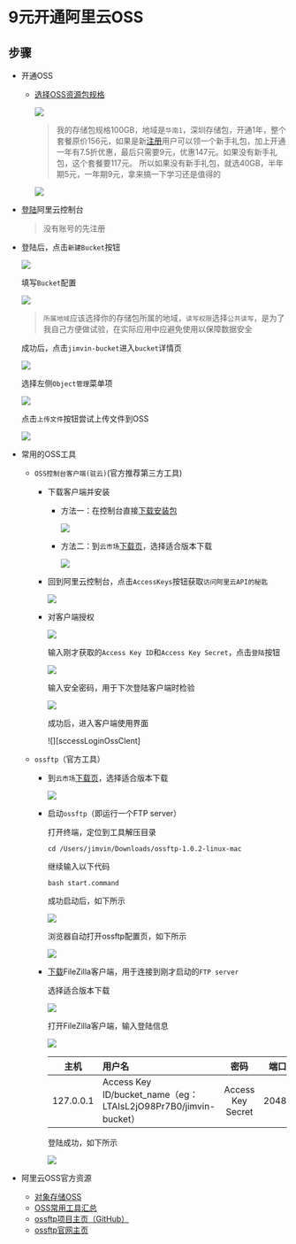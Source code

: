 # 9元开通阿里云OSS

## 步骤
- 开通OSS

  - [选择OSS资源包规格](https://common-buy.aliyun.com/?commodityCode=ossbag#/buy?request=%7B%22region%22:%22cn-shanghai%22,%20%22ossbag_type%22:%22storage%22,%20%22ossbag_spec%22:%221024%22,%20%22ord_time%22:%226:Month%22%7D)
    
    ![][ossPrice]

    > 我的存储包规格100GB，地域是`华南1`，深圳存储包，开通1年，整个套餐原价156元，如果是新[注册](https://account.aliyun.com/register/register.htm?spm=5176.doc32190.419246.1.AtoOqI)用户可以领一个新手礼包，加上开通一年有7.5折优惠，最后只需要9元，优惠147元。如果没有新手礼包，这个套餐要117元。
      所以如果没有新手礼包，就选40GB，半年期5元，一年期9元，拿来搞一下学习还是值得的

    ![][myOssPrice]

- [登陆](https://home.console.aliyun.com/?spm=5176.7933691.416540.20.mSbanm)阿里云控制台

  > 没有账号的先注册

- 登陆后，点击`新建Bucket`按钮
  
  ![][createBucket]

  填写`Bucket`配置

  ![][newOssBucket]

  > `所属地域`应该选择你的存储包所属的地域，`读写权限`选择`公共读写`，是为了我自己方便做试验，在实际应用中应避免使用以保障数据安全

  成功后，点击`jimvin-bucket`进入`bucket`详情页
  
  ![][checkBucket]

  选择左侧`Object管理`菜单项

  ![][objectManage]

  点击`上传文件`按钮尝试上传文件到OSS

  ![][uploadFile]
  
- 常用的OSS工具
  
  - `OSS控制台客户端(驻云)`(官方推荐第三方工具)
    - 下载客户端并安装
      - 方法一：在控制台直接[下载安装包](http://gosspublic.alicdn.com/ossclient_v1.1.6-mac.zip?spm=5176.2020520105.113.3.r00g24&file=ossclient_v1.1.6-mac.zip)
    
        ![][downloadOssTool]

      - 方法二：到`云市场`[下载页](https://help.aliyun.com/document_detail/32204.html?spm=5176.doc44075.2.1.sBur1r)，选择适合版本下载
    
        ![][downloadOssTool2]

    - 回到阿里云控制台，点击`AccessKeys`按钮获取`访问阿里云API的秘匙`

      ![][getSecret]
     
    - 对客户端授权

      ![][ossClientConfig]

      输入刚才获取的`Access Key ID`和`Access Key Secret`，点击`登陆`按钮
      
      ![][accessOssClientTool]

      输入安全密码，用于下次登陆客户端时检验

      ![][setOssClientPwd]

      成功后，进入客户端使用界面

      ![][sccessLoginOssClent]

  - `ossftp`（官方工具）
    - 到`云市场`[下载页](https://help.aliyun.com/document_detail/32190.html?spm=5176.doc44075.2.8.N9vrTf)，选择适合版本下载
    
      ![][downLoadOssftp]

    - 启动`ossftp`（即运行一个FTP server）
      
      打开终端，定位到工具解压目录

      ```shell
      cd /Users/jimvin/Downloads/ossftp-1.0.2-linux-mac
      ```
      
      继续输入以下代码

      ```shell
      bash start.command
      ```

      成功启动后，如下所示

      ![][succesStartOssftp]

      浏览器自动打开ossftp配置页，如下所示

      ![][succesStartOssftp2]

    - [下载](https://filezilla-project.org/?spm=5176.doc32190.2.3.1kC2PZ)FileZilla客户端，用于连接到刚才启动的`FTP server`
      
      选择适合版本下载

      ![][downloadFilezilla]

      打开FileZilla客户端，输入登陆信息

      ![][loginOssftpByFilezilla]

      |主机|用户名|密码|端口|
      |---|:---|:---:|---:|
      |127.0.0.1|Access Key ID/bucket_name（eg：LTAIsL2jO98Pr7B0/jimvin-bucket）|Access Key Secret|2048|

      登陆成功，如下所示

      ![][successLoginOssftpByFilezilla]

- 阿里云OSS官方资源
  - [对象存储OSS](https://www.aliyun.com/product/oss/?spm=5176.8142029.418687.8.6BcYhs)
  - [OSS常用工具汇总](https://help.aliyun.com/document_detail/44075.html?spm=5176.product31815.3.1.3ZGONV)
  - [ossftp项目主页（GitHub）](https://github.com/aliyun/oss-ftp)
  - [ossftp官网主页](https://help.aliyun.com/document_detail/32190.html)

[ossPrice]: https://raw.githubusercontent.com/blackstone86/learn-jenkins/master/assets/oss_price.png
[myOssPrice]: https://raw.githubusercontent.com/blackstone86/learn-jenkins/master/assets/my_oss_price.png     
[createBucket]: https://raw.githubusercontent.com/blackstone86/learn-jenkins/master/assets/create-bucket.png     
[newOssBucket]: https://raw.githubusercontent.com/blackstone86/learn-jenkins/master/assets/new-oss-bucket.png     
[checkBucket]: https://raw.githubusercontent.com/blackstone86/learn-jenkins/master/assets/check-bucket.png     
[objectManage]: https://raw.githubusercontent.com/blackstone86/learn-jenkins/master/assets/object_manage.png
[uploadFile]: https://raw.githubusercontent.com/blackstone86/learn-jenkins/master/assets/upload_file.png
[downloadOssTool]: https://raw.githubusercontent.com/blackstone86/learn-jenkins/master/assets/download_oss_tool.png
[downloadOssTool2]: https://raw.githubusercontent.com/blackstone86/learn-jenkins/master/assets/download_oss_tool_2.png
[ossClientConfig]: https://raw.githubusercontent.com/blackstone86/learn-jenkins/master/assets/ossclient_config.png
[getSecret]: https://raw.githubusercontent.com/blackstone86/learn-jenkins/master/assets/get_secret.png
[accessOssClientTool]: https://raw.githubusercontent.com/blackstone86/learn-jenkins/master/assets/access_oss_client_tool.png
[setOssClientPwd]: https://raw.githubusercontent.com/blackstone86/learn-jenkins/master/assets/set_oss_client_pwd.png
[downLoadOssftp]: https://raw.githubusercontent.com/blackstone86/learn-jenkins/master/assets/down_load_ossftp.png
[succesStartOssftp]: https://raw.githubusercontent.com/blackstone86/learn-jenkins/master/assets/succes_start_ossftp.png
[succesStartOssftp2]: https://raw.githubusercontent.com/blackstone86/learn-jenkins/master/assets/succes_start_ossftp2.png
[downloadFilezilla]: https://raw.githubusercontent.com/blackstone86/learn-jenkins/master/assets/download_filezilla.png
[loginOssftpByFilezilla]: https://raw.githubusercontent.com/blackstone86/learn-jenkins/master/assets/login_ossftp_by_filezilla.png
[successLoginOssftpByFilezilla]: https://raw.githubusercontent.com/blackstone86/learn-jenkins/master/assets/success_login_ossftp_by_filezilla.png